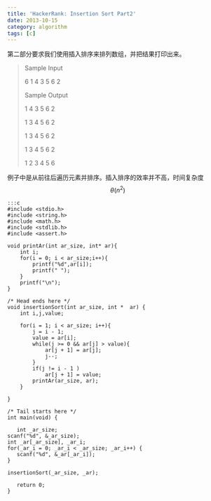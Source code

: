 ```yaml
---
title: 'HackerRank: Insertion Sort Part2'
date: 2013-10-15
category: algorithm
tags: [c]
---
```


第二部分要求我们使用插入排序来排列数组，并把结果打印出来。
<!-- excerpt -->

>Sample Input
>
>6
>1 4 3 5 6 2
>
>Sample Output
>
>1 4 3 5 6 2 
>
>1 3 4 5 6 2 
>
>1 3 4 5 6 2 
>
>1 3 4 5 6 2 
>
>1 2 3 4 5 6 

例子中是从前往后遍历元素并排序。插入排序的效率并不高，时间复杂度 $$\theta(n^2)$$

    :::c
    #include <stdio.h>
    #include <string.h>
    #include <math.h>
    #include <stdlib.h>
    #include <assert.h>

    void printAr(int ar_size, int* ar){
        int i;
        for(i = 0; i < ar_size;i++){
            printf("%d",ar[i]);
            printf(" ");
        }
        printf("\n");
    }

    /* Head ends here */
    void insertionSort(int ar_size, int *  ar) {
        int i,j,value;
        
        for(i = 1; i < ar_size; i++){
            j = i - 1;
            value = ar[i];
            while(j >= 0 && ar[j] > value){
                ar[j + 1] = ar[j];
                j--;
            }
            if(j != i - 1 )
                ar[j + 1] = value;
            printAr(ar_size, ar);
        }

    }

    /* Tail starts here */
    int main(void) {
       
       int _ar_size;
    scanf("%d", &_ar_size);
    int _ar[_ar_size], _ar_i;
    for(_ar_i = 0; _ar_i < _ar_size; _ar_i++) { 
       scanf("%d", &_ar[_ar_i]); 
    }

    insertionSort(_ar_size, _ar);
       
       return 0;
    }
